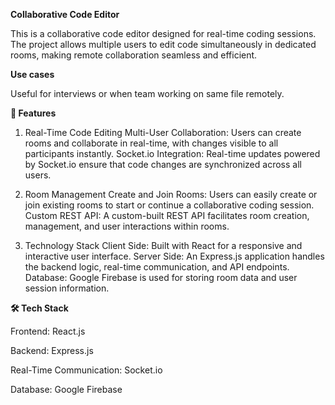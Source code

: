 **Collaborative Code Editor**

This is a collaborative code editor designed for real-time coding sessions. The project allows multiple users to edit code simultaneously in dedicated rooms, making remote collaboration seamless and efficient.

**Use cases**

Useful for interviews or when team working on same file remotely.

**🚀 Features**

1. Real-Time Code Editing
Multi-User Collaboration: Users can create rooms and collaborate in real-time, with changes visible to all participants instantly.
Socket.io Integration: Real-time updates powered by Socket.io ensure that code changes are synchronized across all users.

2. Room Management
Create and Join Rooms: Users can easily create or join existing rooms to start or continue a collaborative coding session.
Custom REST API: A custom-built REST API facilitates room creation, management, and user interactions within rooms.

3. Technology Stack
Client Side: Built with React for a responsive and interactive user interface.
Server Side: An Express.js application handles the backend logic, real-time communication, and API endpoints.
Database: Google Firebase is used for storing room data and user session information.

**🛠️ Tech Stack**

Frontend: React.js

Backend: Express.js

Real-Time Communication: Socket.io

Database: Google Firebase
